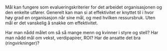 Mål kan fungere som evalueringskriterier for det arbeidet organisasjonen og den enkelte utfører. Generelt kan man si at effektivitet er knyttet til i hvor høy grad en organisasjon når sine mål, og med hvilken ressursbruk. Uten mål er det vanskelig å snakke om effektivitet.

Har man nådd målet om så så mange menn og kvinner i styre og stell?
Har man nådd mål om vekst, verdipapirer, ROI? 
Har de ansatte det bra (ringvirkninger)?